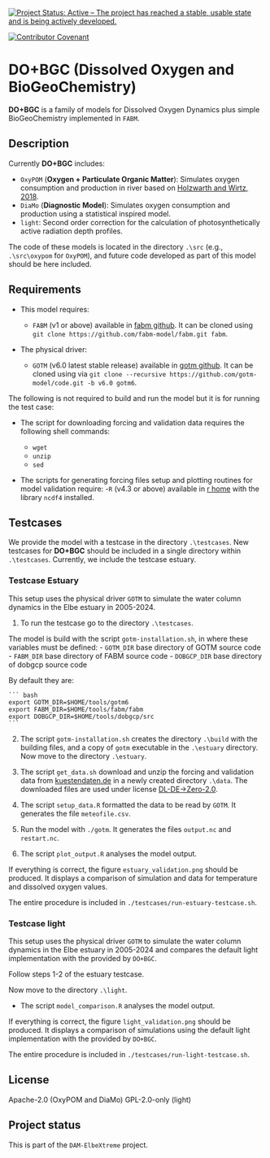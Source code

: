 <!--
SPDX-FileCopyrightText: 2025 Helmholtz-Zentrum hereon GmbH
SPDX-License-Identifier: CC0-1.0
SPDX-FileContributor Ovidio Garcia-Oliva <ovidio.garcia@hereon.de>
-->

<!--
[![Open Code](https://img.shields.io/badge/_%3C%2F%3E-open_code-92c02e?logo=gnometerminal&logoColor=lightblue&link=https://www.comses.net/resources/open-code-badge/)](LINK HERE)
[![DOI](https://zenodo.org/badge/DOI/10.5281/zenodo.8430014.svg)](LINK HERE)
[![JOSS status](https://joss.theoj.org/papers/84a737c77c6d676d0aefbcef8974b138/status.svg)](LINK HERE)
-->
[![Project Status: Active – The project has reached a stable, usable state and is being actively developed.](https://www.repostatus.org/badges/latest/active.svg)](https://www.repostatus.org/#active)
<!--
[![OpenSSF Best Practices](https://bestpractices.coreinfrastructure.org/projects/7240/badge)](https://bestpractices.coreinfrastructure.org/projects/7240)
-->
[![Contributor Covenant](https://img.shields.io/badge/Contributor%20Covenant-2.1-4baaaa.svg)](./doc/contributing/code_of_conduct.md)
<!-- For this we need to open the repo
[![REUSE status](https://api.reuse.software/badge/github.com/fsfe/reuse-tool)](https://api.reuse.software/info/codebase.helmholtz.cloud/mussel/netlogo-northsea-species)
-->
<!-- [![Prettier style](https://img.shields.io/badge/code_style-prettier-ff69b4.svg?style=flat-square)](https://github.com/prettier/prettier)
[![CodeFactor](https://www.codefactor.io/repository/github/platipodium/vinos/badge)](https://www.codefactor.io/repository/github/platipodium/vinos
[![Pipeline](https://codebase.helmholtz.cloud/mussel/netlogo-northsea-species/badges/main/pipeline.svg)](https://codebase.helmholtz.cloud/mussel/netlogo-northsea-species/-/pipelines) 
-->

# DO+BGC (Dissolved Oxygen and BioGeoChemistry)

**DO+BGC** is a family of models for Dissolved Oxygen Dynamics plus simple BioGeoChemistry implemented in `FABM`.

## Description

Currently **DO+BGC** includes:

* `OxyPOM` (**Oxygen + Particulate Organic Matter**): Simulates oxygen consumption and production in river based on [Holzwarth and Wirtz, 2018](https://doi.org/10.1016/j.ecss.2018.01.020).
* `DiaMo` (**Diagnostic Model**): Simulates oxygen consumption and production using a statistical inspired model.
* `light`: Second order correction for the calculation of photosynthetically active radiation depth profiles.

The code of these models is located in the directory `.\src` (e.g., `.\src\oxypom` for `OxyPOM`), and future code developed as part of this model should be here included.

## Requirements

* This model requires:
  - `FABM` (v1 or above) available in [fabm github](https://github.com/fabm-model/fabm/).
  It can be cloned using `git clone https://github.com/fabm-model/fabm.git fabm`.

* The physical driver:
  - `GOTM` (v6.0 latest stable release) available in [gotm github](https://github.com/orgs/gotm-model/repositories).
  It can be cloned using via `git clone --recursive https://github.com/gotm-model/code.git -b v6.0 gotm6`.

The following is not required to build and run the model but it is for running the test case:

* The script for downloading forcing and validation data requires the following shell commands:
  - `wget`
  - `unzip`
  - `sed`

* The scripts for generating forcing files setup and plotting routines for model validation require:
  -`R` (v4.3 or above) available in [r home](https://www.r-project.org/) with the library `ncdf4` installed.

## Testcases

We provide the model with a testcase in the directory `.\testcases`.
New testcases for **DO+BGC** should be included in a single directory within `.\testcases`.
Currently, we include the testcase estuary.

### Testcase Estuary

This setup uses the physical driver `GOTM` to simulate the water column dynamics in the Elbe estuary in 2005-2024.

1. To run the testcase go to the directory `.\testcases`.

The model is build with the script `gotm-installation.sh`, in where these variables must be defined:
    - `GOTM_DIR` base directory of GOTM source code
    - `FABM_DIR` base directory of FABM source code
    - `DOBGCP_DIR` base directory of dobgcp source code

By default they are:

    ``` bash
    export GOTM_DIR=$HOME/tools/gotm6
    export FABM_DIR=$HOME/tools/fabm/fabm
    export DOBGCP_DIR=$HOME/tools/dobgcp/src
    ```

2. The script `gotm-installation.sh` creates the directory `.\build` with the building files, and a copy of `gotm` executable in the `.\estuary` directory.
    Now move to the directory `.\estuary`.

3. The script `get_data.sh` download and unzip the forcing and validation data from [kuestendaten.de](https://www.kuestendaten.de) in a newly created directory `.\data`.
    The downloaded files are used under license [DL-DE->Zero-2.0](https://www.govdata.de/dl-de/zero-2-0).

4. The script `setup_data.R` formatted the data to be read by `GOTM`. It generates the file `meteofile.csv`.

5. Run the model with `./gotm`. It generates the files `output.nc` and `restart.nc`.

6. The script `plot_output.R` analyses the model output.

If everything is correct, the figure `estuary_validation.png` should be produced.
It displays a comparison of simulation and data for temperature and dissolved oxygen values.

The entire procedure is included in `./testcases/run-estuary-testcase.sh`.

### Testcase light

This setup uses the physical driver `GOTM` to simulate the water column dynamics in the Elbe estuary in 2005-2024 and compares the default light implementation with the provided by `DO+BGC`.

Follow steps 1-2 of the estuary testcase.

Now move to the directory `.\light`.

* The script `model_comparison.R` analyses the model output.

If everything is correct, the figure `light_validation.png` should be produced.
It displays a comparison of simulations using the default light implementation with the provided by `DO+BGC`.

The entire procedure is included in `./testcases/run-light-testcase.sh`.

## License

Apache-2.0 (OxyPOM and DiaMo)
GPL-2.0-only (light)

## Project status

This is part of the `DAM-ElbeXtreme` project.